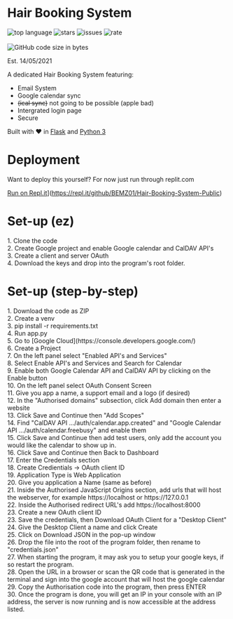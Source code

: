 # Hair Booking System
![top language](https://img.shields.io/github/languages/top/BEMZ01/Hair-Booking-System-Public?style=for-the-badge)
![stars](https://img.shields.io/github/stars/BEMZ01/Hair-Booking-System-Public?style=for-the-badge)
![issues](https://img.shields.io/github/issues/BEMZ01/Hair-Booking-System-Public?style=for-the-badge)
![rate](https://img.shields.io/github/commit-activity/m/BEMZ01/Hair-Booking-System-Public?style=for-the-badge)
<br><br>
![GitHub code size in bytes](https://img.shields.io/github/languages/code-size/BEMZ01/Hair-Booking-System-Public?style=for-the-badge)

Est. 14/05/2021

A dedicated Hair Booking System featuring:
- Email System
- Google calendar sync 
- ~~(ical sync)~~ not going to be possible (apple bad)
- Intergrated login page
- Secure 

Built with ❤️ in [Flask](https://github.com/pallets/flask) and [Python 3](https://github.com/python)

<h1>Deployment</h1>
Want to deploy this yourself?
For now just run through replit.com

[Run on Repl.it](https://repl.it/badge/github/BEMZ01/ALevel-Hair)](https://repl.it/github/BEMZ01/Hair-Booking-System-Public)

<h1>Set-up (ez)</h1>
1. Clone the code<br>
2. Create Google project and enable Google calendar and CalDAV API's<br>
3. Create a client and server OAuth <br>
4. Download the keys and drop into the program's root folder.<br>


<h1>Set-up (step-by-step)</h1>
1. Download the code as ZIP<br>
2. Create a venv<br>
3. pip install -r requirements.txt<br>
4. Run app.py<br>
5. Go to [Google Cloud](https://console.developers.google.com/)<br>
6. Create a Project<br>
7. On the left panel select "Enabled API's and Services"<br>
8. Select Enable API's and Services and Search for Calendar<br>
9. Enable both Google Calendar API and CalDAV API by clicking on the Enable button<br>
10. On the left panel select OAuth Consent Screen<br>
11. Give you app a name, a support email and a logo (if desired)<br>
12. In the "Authorised domains" subsection, click Add domain then enter a website<br>
13. Click Save and Continue then "Add Scopes"<br>
14. Find "CalDAV API	.../auth/calendar.app.created" and "Google Calendar API	.../auth/calendar.freebusy" and enable them<br>
15. Click Save and Continue then add test users, only add the account you would like the calendar to show up in.<br>
16. Click Save and Continue then Back to Dashboard<br>
17. Enter the Credentials section<br>
18. Create Credientials -> OAuth client ID<br>
19. Application Type is Web Application<br>
20. Give you application a Name (same as before)<br>
21. Inside the Authorised JavaScript Origins section, add urls that will host the webserver, for example https://localhost or https://127.0.0.1<br>
22. Inside the Authorised redirect URL's add https://localhost:8000<br>
23. Create a new OAuth client ID <br>
23. Save the credentials, then Download OAuth Client for a "Desktop Client"<br>
24. Give the Desktop Client a name and click Create<br>
25. Click on Download JSON in the pop-up window<br>
26. Drop the file into the root of the program folder, then rename to "credentials.json"<br>
27. When starting the program, it may ask you to setup your google keys, if so restart the program.<br>
28. Open the URL in a browser or scan the QR code that is generated in the terminal and sign into the google account that will host the google calendar <br>
29. Copy the Authorisation code into the program, then press ENTER<br>
30. Once the program is done, you will get an IP in your console with an IP address, the server is now running and is now accessible at the address listed.<br>
